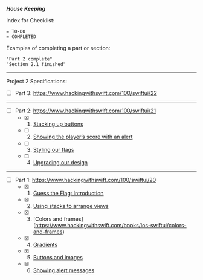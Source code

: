 
***House Keeping***

Index for Checklist:

    = TO-DO
    = COMPLETED

Examples of completing a part or section:

    "Part 2 complete"
    "Section 2.1 finished"

______
Project 2 Specifications:
- [ ] Part 3: https://www.hackingwithswift.com/100/swiftui/22

______
- [ ] Part 2: https://www.hackingwithswift.com/100/swiftui/21
    - [x] 1. [Stacking up buttons](https://www.hackingwithswift.com/books/ios-swiftui/stacking-up-buttons)
    - [ ] 2. [Showing the player’s score with an alert](https://www.hackingwithswift.com/books/ios-swiftui/showing-the-players-score-with-an-alert)
    - [ ] 3. [Styling our flags](https://www.hackingwithswift.com/books/ios-swiftui/styling-our-flags)
    - [ ] 4. [Upgrading our design](https://www.hackingwithswift.com/books/ios-swiftui/upgrading-our-design)
    
______
- [ ] Part 1: https://www.hackingwithswift.com/100/swiftui/20
    - [x] 1. [Guess the Flag: Introduction](https://www.hackingwithswift.com/books/ios-swiftui/guess-the-flag-introduction)
    - [x] 2. [Using stacks to arrange views](https://www.hackingwithswift.com/books/ios-swiftui/using-stacks-to-arrange-views)
    - [x] 3. [Colors and frames] (https://www.hackingwithswift.com/books/ios-swiftui/colors-and-frames)
    - [x] 4. [Gradients](https://www.hackingwithswift.com/books/ios-swiftui/gradients)
    - [x] 5. [Buttons and images](https://www.hackingwithswift.com/books/ios-swiftui/buttons-and-images)
    - [x] 6. [Showing alert messages](https://www.hackingwithswift.com/books/ios-swiftui/showing-alert-messages)
